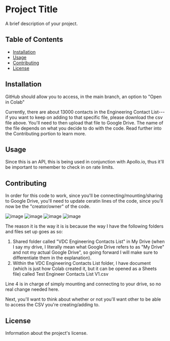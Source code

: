 # Project Title

A brief description of your project.

## Table of Contents
- [Installation](#installation)
- [Usage](#usage)
- [Contributing](#contributing)
- [License](#license)

## Installation

GitHub should allow you to access, in the main branch, an option to "Open in Colab"

Currently, there are about 13000 contacts in the Engineering Contact List---if you want to keep on adding to that specific file, please download the csv file above. You'll need to then upload that file to Google Drive. The name of the file depends on what you decide to do with the code. Read further into the Contributing portion to learn more.


## Usage

Since this is an API, this is being used in conjunction with Apollo.io, thus it'll be important to remember to check in on rate limits. 

## Contributing

In order for this code to work, since you'll be connecting/mounting/sharing to Google Drive, you'll need to update ceratin lines of the code, since you'll now be the "creator/owner" of the code.

![image](https://github.com/user-attachments/assets/f5a1375a-b906-4e3d-89b3-c204e43d5a82)
![image](https://github.com/user-attachments/assets/1d76c462-4a29-4563-bb1b-a8cf7f466446)
![image](https://github.com/user-attachments/assets/4d3366f8-31a1-4b21-bd9f-f8c938a8b16c)
![image](https://github.com/user-attachments/assets/d56255ff-1172-4030-ad97-c5401e8f6987)




The reason it is the way it is is because the way I have the following folders and files set up goes as so: 
1. Shared folder called "VDC Engineering Contacts List" in My Drive (when I say my drive, I literally mean what Google Drive refers to as "My Drive" and not my actual Google Drive", so going forward I will make sure to differentiate them in the explanation).
2. Within the VDC Engineering Contacts List folder, I have document (which is just how Colab created it, but it can be opened as a Sheets file) called Test Engineer Contacts List V1.csv

Line 4 is in charge of simply mounting and connecting to your drive, so no real change needed here.

Next, you'll want to think about whether or not you'll want other to be able to access the CSV you're creating/adding to. 




## License

Information about the project's license.
